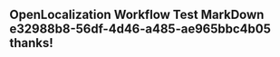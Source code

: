 <properties
ms.topic="hero-topic"
ms.test1="hero-topic"
ms.test2="test"/>

## OpenLocalization Workflow Test MarkDown e32988b8-56df-4d46-a485-ae965bbc4b05 thanks!

